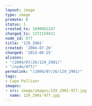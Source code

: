 ```yaml
---
layout: image
type: image
promote: 0
status: 1
created_ts: 1090862247
changed_ts: 1372159421
node_id: 977
title: '129_2901'
created: '2004-07-26'
changed: '2013-06-25'
aliases:
- "/2004/07/26/129_2901/"
- "/node/977/"
permalink: "/2004/07/26/129_2901/"
tags:
- Cape Palliser
images:
- src: image/images/129_2901-977.jpg
  name: 129_2901-977.jpg
---
```


